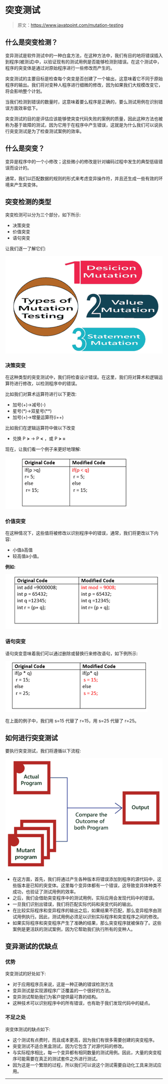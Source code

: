 # 突变测试

> 原文：<https://www.javatpoint.com/mutation-testing>

## 什么是突变检测？

变异测试是软件测试中的一种白盒方法，在这种方法中，我们有目的地将错误插入到程序(被测试)中，以验证现有的测试用例是否能够检测到错误。在这个测试中，程序的突变体是通过对原始程序进行一些修改而产生的。

突变测试的主要目标是检查每个突变是否创建了一个输出，这意味着它不同于原始程序的输出。我们将对变种人程序进行细微的修改，因为如果我们大规模改变它，将会影响整个计划。

当我们检测到错误的数量时，这意味着要么程序是正确的，要么测试用例在识别错误方面效率低下。

突变测试的目的是评估应该能够使突变代码失败的案例的质量，因此这种方法也被称为基于故障的测试，因为它用于在程序中产生错误，这就是为什么我们可以说执行突变测试是为了检查测试案例的效率。

## 什么是突变？

变异是程序中的一个小修改；这些微小的修改是针对编码过程中发生的典型低级错误而设计的。

通常，我们以匹配数据的规则的形式来考虑变异操作符，并且还生成一些有效的环境来产生突变体。

## 突变检测的类型

突变检测可以分为三个部分，如下所示:

*   决策突变
*   价值突变
*   语句突变

让我们逐一了解它们:

![Mutation Testing](img/e88a899eb1c19c503e5ab3c6cfedd56a.png)

### 决策突变

在这种类型的突变测试中，我们将检查设计错误。在这里，我们将对算术和逻辑运算符进行修改，以检测程序中的错误。

比如我们对算术运算符进行以下更改:

*   加号(+)→减号(-)
*   星号(*)→双星号(**)
*   加号(+)→增量运算符(i++)

比如我们在逻辑运算符中做以下改变

*   兑换 P **>** → P **<** ，或 P **> =**

现在，让我们看一个例子来更好地理解:

![Mutation Testing](img/d5ad0ab3cc7472e0e282402713b05c89.png)

### 价值突变

在这种情况下，这些值将被修改以识别程序中的错误，通常，我们将更改以下内容:

*   小值à高值
*   较高值à小值。

**例如:**

![Mutation Testing](img/4c91cc86c9bf330ab582f4fc767a3829.png)

### 语句突变

语句突变意味着我们可以通过删除或替换行来修改语句，如下例所示:

![Mutation Testing](img/efe7acabcab0b1cbdd9dd95452d7a808.png)

在上面的例子中，我们用 s=15 代替了 r=15，用 s=25 代替了 r=25。

## 如何进行突变测试

要执行突变测试，我们将遵循以下流程:

![Mutation Testing](img/4215764052b1ca68cb97fe5b20a59bd8.png)

*   在这方面，首先，我们将通过产生各种版本将错误添加到程序的源代码中，这些版本是已知的突变体。这里每个变异体都有一个错误，这导致变异体种类不成功，也验证了测试用例的效率。
*   之后，我们会借助突变程序中的测试用例，实际应用会发现代码中的错误。
*   一旦我们识别出错误，我们将匹配实际代码和突变代码的输出。
*   在比较实际程序和变异程序的输出之后，如果结果不匹配，那么变异程序由测试用例执行。因此，测试用例必须足以识别实际程序和突变程序之间的修改。
*   如果实际程序和突变程序产生了准确的结果，那么突变程序就被保存了。这些案例是更活跃的测试案例，因为它帮助我们执行所有的变种人。

## 变异测试的优缺点

### 优势

突变测试的好处如下:

*   对于应用程序员来说，这是一种正确的错误检测方法
*   变异测试是实现源程序广泛覆盖的一个很好的方法。
*   变异测试帮助我们为客户提供最可靠的结构。
*   这种技术可以识别程序中的所有错误，也有助于我们发现代码中的疑点。

### 不足之处

突变体测试的缺点如下:

*   这个测试有点费时，而且成本更高，因为我们有很多需要创建的突变程序。
*   突变测试不适合黑盒测试，因为它包含了对源代码的修改。
*   与实际程序相比，每一个变异都有相同数量的测试用例。因此，大量的突变程序可能需要在真正的测试套件之外进行测试。
*   因为这是一个繁琐的过程，所以我们可以说这个测试需要自动化工具来测试应用。

* * *